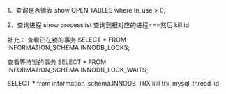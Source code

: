 1、查询是否锁表
show OPEN TABLES where In_use > 0;

2、查询进程
show processlist
查询到相对应的进程===然后 kill id

补充：
查看正在锁的事务
SELECT * FROM INFORMATION_SCHEMA.INNODB_LOCKS; 

查看等待锁的事务
SELECT * FROM INFORMATION_SCHEMA.INNODB_LOCK_WAITS;

 

SELECT * from information_schema.INNODB_TRX
kill trx_mysql_thread_id